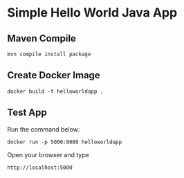 # Simple Hello World Java App

## Maven Compile
```
mvn compile install package
```

## Create Docker Image
```
docker build -t helloworldapp .
```

## Test App
Run the command below:
```
docker run -p 5000:8080 helloworldapp 
```
Open your browser and type
```
http://localhost:5000
```
